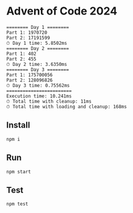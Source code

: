 # Advent of Code 2024

```
======== Day 1 ========
Part 1: 1970720
Part 2: 17191599
⏱ Day 1 time: 5.8502ms
======== Day 2 ========
Part 1: 402
Part 2: 455
⏱ Day 2 time: 3.6350ms
======== Day 3 ========
Part 1: 175700056
Part 2: 128096826
⏱ Day 3 time: 0.75562ms
========================
Execution time: 10.241ms
⏱ Total time with cleanup: 11ms
⏱ Total time with loading and cleanup: 168ms
```

## Install

```
npm i
```

## Run

```
npm start
```

## Test

```
npm test
```
